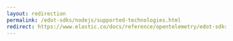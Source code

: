 ```yaml
---
layout: redirection
permalink: /edot-sdks/nodejs/supported-technologies.html
redirect: https://www.elastic.co/docs/reference/opentelemetry/edot-sdks/nodejs/supported-technologies
---
```

